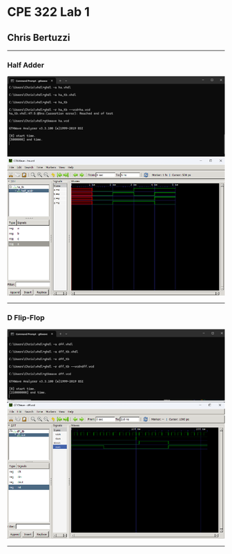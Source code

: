 # CPE 322 Lab 1

## Chris Bertuzzi

---

### Half Adder
![image](Images/HalfAddercmd.png)
![image](Images/HalfAdder.png)

---

### D Flip-Flop
![image](Images/flipflopcmd.png)
![image](Images/flipflopwave.png)

---

